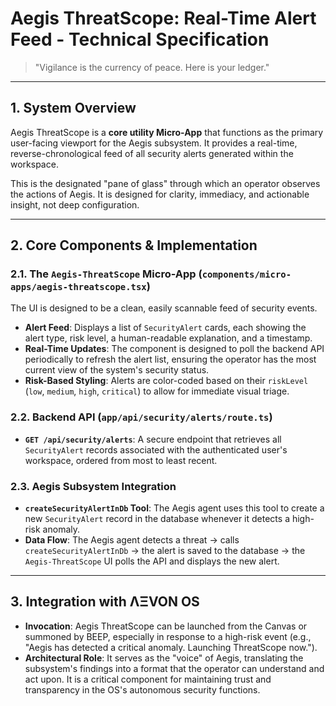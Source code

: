 # Aegis ThreatScope: Real-Time Alert Feed - Technical Specification

> "Vigilance is the currency of peace. Here is your ledger."

---

## 1. System Overview

Aegis ThreatScope is a **core utility Micro-App** that functions as the primary user-facing viewport for the Aegis subsystem. It provides a real-time, reverse-chronological feed of all security alerts generated within the workspace.

This is the designated "pane of glass" through which an operator observes the actions of Aegis. It is designed for clarity, immediacy, and actionable insight, not deep configuration.

---

## 2. Core Components & Implementation

### 2.1. The `Aegis-ThreatScope` Micro-App (`components/micro-apps/aegis-threatscope.tsx`)
The UI is designed to be a clean, easily scannable feed of security events.
- **Alert Feed**: Displays a list of `SecurityAlert` cards, each showing the alert type, risk level, a human-readable explanation, and a timestamp.
- **Real-Time Updates**: The component is designed to poll the backend API periodically to refresh the alert list, ensuring the operator has the most current view of the system's security status.
- **Risk-Based Styling**: Alerts are color-coded based on their `riskLevel` (`low`, `medium`, `high`, `critical`) to allow for immediate visual triage.

### 2.2. Backend API (`app/api/security/alerts/route.ts`)
- **`GET /api/security/alerts`**: A secure endpoint that retrieves all `SecurityAlert` records associated with the authenticated user's workspace, ordered from most to least recent.

### 2.3. Aegis Subsystem Integration
- **`createSecurityAlertInDb` Tool**: The Aegis agent uses this tool to create a new `SecurityAlert` record in the database whenever it detects a high-risk anomaly.
- **Data Flow**: The Aegis agent detects a threat -> calls `createSecurityAlertInDb` -> the alert is saved to the database -> the `Aegis-ThreatScope` UI polls the API and displays the new alert.

---

## 3. Integration with ΛΞVON OS

- **Invocation**: Aegis ThreatScope can be launched from the Canvas or summoned by BEEP, especially in response to a high-risk event (e.g., "Aegis has detected a critical anomaly. Launching ThreatScope now.").
- **Architectural Role**: It serves as the "voice" of Aegis, translating the subsystem's findings into a format that the operator can understand and act upon. It is a critical component for maintaining trust and transparency in the OS's autonomous security functions.
